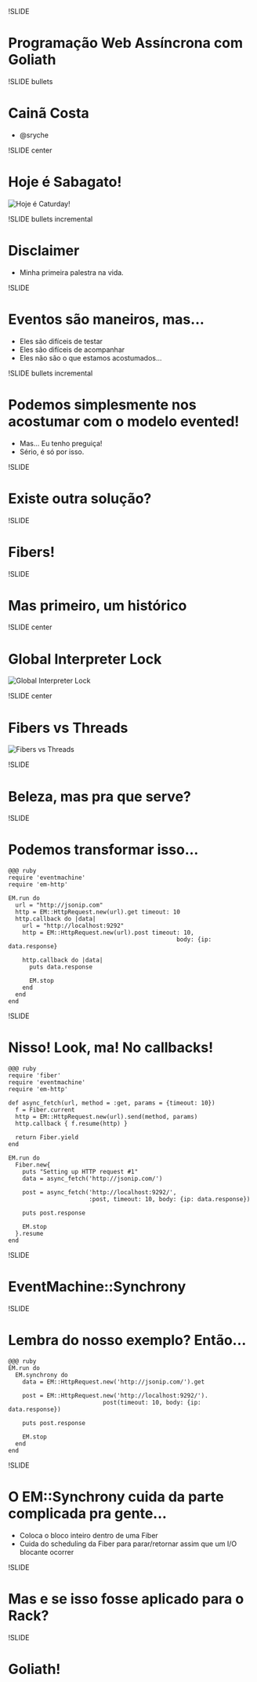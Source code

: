 !SLIDE
# Programação Web Assíncrona com Goliath #

!SLIDE bullets
# Cainã Costa #
* @sryche

!SLIDE center
# Hoje é Sabagato! #
![Hoje é Caturday!](caturday.jpg)

!SLIDE bullets incremental
# Disclaimer #
* Minha primeira palestra na vida.

!SLIDE
# Eventos são maneiros, mas... #

* Eles são difíceis de testar
* Eles são difíceis de acompanhar
* Eles não são o que estamos acostumados...

!SLIDE bullets incremental

# Podemos simplesmente nos acostumar com o modelo evented! #

* Mas... Eu tenho preguiça!
* Sério, é só por isso.

!SLIDE
# Existe outra solução? #

!SLIDE

# Fibers! #

!SLIDE
# Mas primeiro, um histórico #

!SLIDE center
# Global Interpreter Lock #
![Global Interpreter Lock](ruby-gil.png)

!SLIDE center
# Fibers vs Threads #
![Fibers vs Threads](fibers-vs-threads.png)

!SLIDE
# Beleza, mas pra que serve? #

!SLIDE

# Podemos transformar isso... #

    @@@ ruby
    require 'eventmachine'
    require 'em-http'

    EM.run do
      url = "http://jsonip.com"
      http = EM::HttpRequest.new(url).get timeout: 10
      http.callback do |data|
        url = "http://localhost:9292"
        http = EM::HttpRequest.new(url).post timeout: 10,
                                                    body: {ip: data.response}

        http.callback do |data|
          puts data.response

          EM.stop
        end
      end
    end

!SLIDE

# Nisso! Look, ma! No callbacks! #

    @@@ ruby
    require 'fiber'
    require 'eventmachine'
    require 'em-http'

    def async_fetch(url, method = :get, params = {timeout: 10})
      f = Fiber.current
      http = EM::HttpRequest.new(url).send(method, params)
      http.callback { f.resume(http) }

      return Fiber.yield
    end

    EM.run do
      Fiber.new{
        puts "Setting up HTTP request #1"
        data = async_fetch('http://jsonip.com/')

        post = async_fetch('http://localhost:9292/',
                           :post, timeout: 10, body: {ip: data.response})

        puts post.response

        EM.stop
      }.resume
    end

!SLIDE

# EventMachine::Synchrony

!SLIDE

# Lembra do nosso exemplo? Então... #

    @@@ ruby
    EM.run do
      EM.synchrony do
        data = EM::HttpRequest.new('http://jsonip.com/').get

        post = EM::HttpRequest.new('http://localhost:9292/').
                               post(timeout: 10, body: {ip: data.response})

        puts post.response

        EM.stop
      end
    end

!SLIDE
# O EM::Synchrony cuida da parte complicada pra gente...
* Coloca o bloco inteiro dentro de uma Fiber
* Cuida do scheduling da Fiber para parar/retornar assim que um I/O blocante ocorrer

!SLIDE
# Mas e se isso fosse aplicado para o Rack? #

!SLIDE
# Goliath! #
